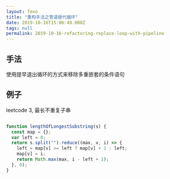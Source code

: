 ```yaml
---
layout: fexo
title: "重构手法之管道替代循环"
date: 2019-10-16T15:06:49.000Z
tags: null
permalink: 2019-10-16-refactoring-replace-loop-with-pipeline
---
```


## 手法

使用提早退出循环的方式来移除多重嵌套的条件语句

## 例子

leetcode 3, 最长不重复子串

```js
```

```js
function lengthOfLongestSubstring(s) {
  const map = {};
  var left = 0;
  return s.split("").reduce((max, v, i) => {
    left = map[v] >= left ? map[v] + 1 : left;
    map[v] = i;
    return Math.max(max, i - left + 1);
  }, 0);
}
```
